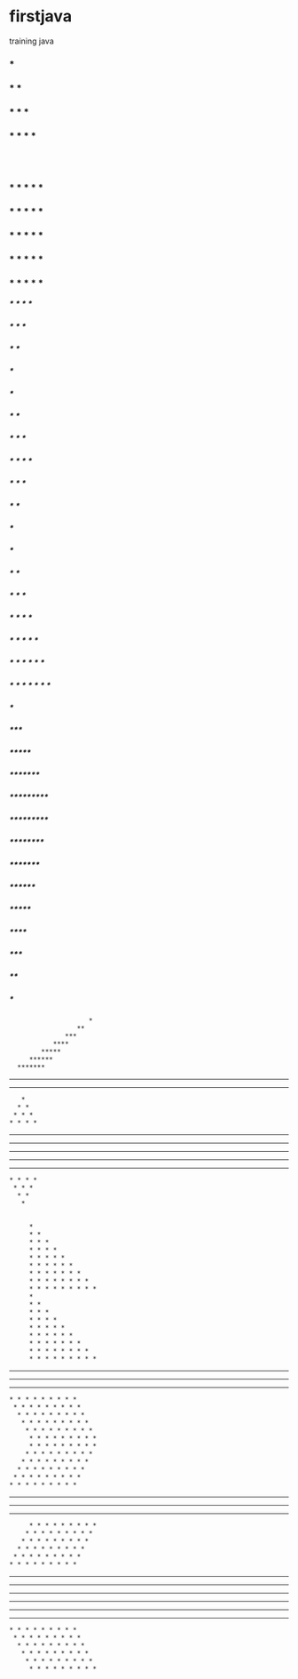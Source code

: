 # firstjava
training java


###    * 
###    * * 
###    * * * 
###    * * * *
   

</br>
</br>

### * * * * * 
### * * * * * 
### * * * * * 
### * * * * * 
### * * * * * 


##### * * * * 
##### * * * 
##### * * 
##### * 




##### * 
##### * * 
##### * * * 
##### * * * * 
##### * * * 
##### * * 
##### * 

   
        
#####       * 
#####      * * 
#####     * * * 
#####    * * * * 
#####   * * * * * 
#####  * * * * * * 
##### * * * * * * * 


#####     *
#####    ***
#####   *****
#####  *******
##### *********


#####                           *********
#####                        ********
#####                     *******
#####                  ******
#####               *****
#####            ****
#####         ***
#####      **
#####   *


                        *
                     **
                  ***
               ****
            *****
         ******
      *******
   ********
*********


       *
      * *
     * * *
    * * * *
   * * * * *
  * * * * * *
 * * * * * * *
  * * * * * *
   * * * * *
    * * * *
     * * *
      * *
       *


         *
         * *
         * * *
         * * * *
         * * * * *
         * * * * * *
         * * * * * * *
         * * * * * * * *
         * * * * * * * * *
         *
         * *
         * * *
         * * * *
         * * * * *
         * * * * * *
         * * * * * * *
         * * * * * * * *
         * * * * * * * * *


 * * * * * * * * *
  * * * * * * * * *
   * * * * * * * * *
    * * * * * * * * *
     * * * * * * * * *
      * * * * * * * * *
       * * * * * * * * *
        * * * * * * * * *
         * * * * * * * * *
         * * * * * * * * *
        * * * * * * * * *
       * * * * * * * * *
      * * * * * * * * *
     * * * * * * * * *
    * * * * * * * * *
   * * * * * * * * *
  * * * * * * * * *
 * * * * * * * * *


         * * * * * * * * *
        * * * * * * * * *
       * * * * * * * * *
      * * * * * * * * *
     * * * * * * * * *
    * * * * * * * * *
   * * * * * * * * *
  * * * * * * * * *
 * * * * * * * * *
 * * * * * * * * *
  * * * * * * * * *
   * * * * * * * * *
    * * * * * * * * *
     * * * * * * * * *
      * * * * * * * * *
       * * * * * * * * *
        * * * * * * * * *
         * * * * * * * * *

